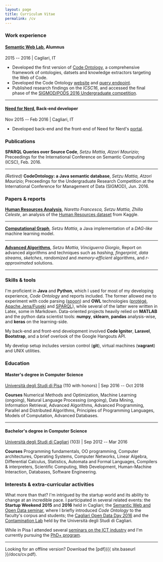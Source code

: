 ```yaml
---
layout: page
title: Curriculum Vitae
permalink: /cv
---
```


### Work experience

#### [Semantic Web Lab](http://swlab.unica.it/), Alumnus

<i class="fa fa-calendar"></i> 2015 -- 2016  | <i class="fa fa-map-marker"></i> Cagliari, IT
- Developed the first version of [Code Ontology](http://codeontology.org/about), a comprehensive framework of ontologies,  datsets and knowledge extractors targeting the Web of Code.
- Developed the Code Ontology [website](http://codeontology.org/) and [query endpoint](http://codeontology.org/sparql).
- Published research findings on the _ICSC16_, and accessed the final phase of the [SIGMOD/PODS 2016 Undergraduate competition](http://sigmod2016.org/sigmod_undergraduate_list.shtml).

* * *

#### [Need for Nerd](http://needfornerd.com/), Back-end developer

<i class="fa fa-calendar"></i> Nov 2015 -- Feb 2016 | <i class="fa fa-map-marker"></i>  Cagliari, IT
- Developed back-end and the front-end of Need for Nerd's [portal](http://needfornerd.com/).


### Publications
**SPARQL Queries over Source Code**, _Setzu Mattia, Atzori Maurizio_; Preceedings for the International Conference on Semantic Computing (ICSC), Feb. 2016.

* * *

_(Retired)_ **CodeOntology: a Java semantic database**, _Setzu Mattia, Atzori Maurizio_; Preceedings for the Undergraduate Research Competition at the International Conference for Management of Data (SIGMOD), Jun. 2016.

### Papers & reports
[**Human Resources Analysis**](https://github.com/msetzu/data-mining/blob/master/dm-report.pdf), _Naretto Francesca, Setzu Mattia, Zhilla Celeste_, an analysis of the [Human Resources dataset](https://www.kaggle.com/ludobenistant/hr-analytics/) from Kaggle.

* * *

[**Computational Graph**](https://github.com/msetzu/advanced-programming), _Setzu Mattia_, a Java implementation of a _DAG-like_ machine learning model.

* * *

[**Advanced Algorithms**](https://github.com/msetzu/AAlgorithms/blob/master/main.pdf), _Setzu Mattia, Vinciguerra Giorgio_, Report on advanced algorithms and techniques such as _hashing_, _fingerprint_, _data streams_, _sketches_, _randomized_ and _memory-efficient_ algorithms, and _r-approximated_ solutions.

* * *

### Skills & tools
I'm proficient in **Java** and **Python**, which I used for most of my developing experience, _Code Ontology_ and reports included. The former allowed me to experiment with code parsing ([spoon](http://spoon.gforge.inria.fr/)) and **OWL** technologies ([protégé](https://protege.stanford.edu/), [Apache Jena/Fuseki](https://jena.apache.org/index.html) and [SPARQL](https://www.w3.org/TR/rdf-sparql-query/)), while several of the latter were written in Latex, some in Markdown. Data-oriented projects heavily relied on **MATLAB** and the python data scientist tools: **numpy**, **sklearn**, **pandas** analysis-wise, and **keras** on the learning-side.

My back-end and front-end development involved **Code Igniter**, **Laravel**, **Bootstrap**, and a brief overlook of the Google Hangouts API.


My develop setup includes version control (**git**), virtual machines (**vagrant**) and UNIX utilities.


### Education

#### Master's degree in Computer Science
[Università degli Studi di Pisa](https://www.di.unipi.it/it/) (110 with honors) |
<i class="fa fa-calendar"></i> Sep 2016 -- Oct 2018

**Courses** Numerical Methods and Optimization, Machine Learning (ongoing), Natural Language Processing (ongoing), Data Mining, Information Retrieval, Advanced Algorithms, Advanced Programming, Parallel and Distributed Algorithms, Principles of Programming Languages, Models of Computation, Advanced Databases.

* * *

#### Bachelor's degree in Computer Science
[Università degli Studi di Cagliari](http://corsi.unica.it/informatica/) (103) | 
<i class="fa fa-calendar"></i> Sep 2012 -- Mar 2016

**Courses** Programming fundamentals, OO programming, Computer architectures, Operating Systems, Computer Networks, Linear Algebra, Differential Calculus, Statistics, Automata and Formal Languages, Compilers & interpreters, Scientific Computing, Web Development, Human-Machine Interaction, Databases, Software Engineering.



### Interests & extra-curricular activities
What more than that? I'm intrigued by the startup world and its ability to change at an incredible pace. I participated in several related events: the **Startup Weekend 2015** and **2016** held in Cagliari; the [Semantic Web and Open Data seminar](http://people.unica.it/massimodifrancesco/2016/02/26/seminari-su-semantic-web-and-open-data-2/), where I briefly introduced _Code Ontology_ to the faculty's corpus and students; the [Cagliari Open Data Day 2016](http://opendata.regione.sardegna.it/eventi/cagliari-open-data-day-2016-iv-edizione) and the [Contamination Lab](http://clabunica.it/) held by the Università degli Studi di Cagliari.

While in Pisa I attended several [seminars on the ICT industry](https://www.di.unipi.it/en/17-education/1088-research-innovation-and-future-of-ict) and I'm currently pursuing the [PhD+ program](https://www.unipi.it/index.php/phd-plus).

* * *
Looking for an offline version? Download the [pdf]({{ site.baseurl }}/docs/cv.pdf).